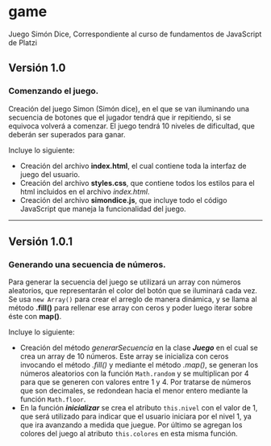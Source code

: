 # game
Juego Simón Dice, Correspondiente al curso de fundamentos de JavaScript de Platzi

## Versión 1.0
### Comenzando el juego.
Creación del juego Simon (Simón dice), en el que se van iluminando una secuencia de botones que el jugador tendrá que ir repitiendo, si se equivoca volverá a comenzar. El juego tendrá 10 niveles de dificultad, que deberán ser superados para ganar.

Incluye lo siguiente:
* Creación del archivo **index.html**, el cual contiene toda la interfaz de juego del usuario.
* Creación del archivo **styles.css**, que contiene todos los estilos para el html incluidos en el archivo *index.html*.
* Creación del archivo **simondice.js**, que incluye todo el código JavaScript que maneja la funcionalidad del juego.
--------------------------
## Versión 1.0.1
### Generando una secuencia de números.
Para generar la secuencia del juego se utilizará un array con números aleatorios, que representarán el color del botón que se iluminará cada vez. Se usa `new Array()` para crear el arreglo de manera dinámica, y se llama al método **.fill()** para rellenar ese array con ceros y poder luego iterar sobre éste con **map()**.

Incluye lo siguiente:
* Creación del método *generarSecuencia* en la clase ***Juego*** en el cual se crea un array de 10 números. Este array se inicializa con ceros invocando el método *.fill()* y mediante el método *.map()*, se generan los números aleatorios con la función `Math.random` y se multiplican por 4 para que se generen con valores entre 1 y 4. Por tratarse de números que son decimales, se redondean hacia el menor entero mediante la función `Math.floor`.
* En la función ***inicializar*** se crea el atributo `this.nivel` con el valor de 1, que será utilizado para indicar que el usuario iniciara por el nivel 1, ya que ira avanzando a medida que juegue. Por último se agregan los colores del juego al atributo `this.colores` en esta misma función.
